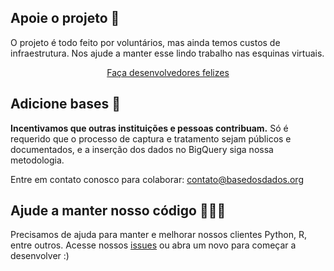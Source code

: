 ## Apoie o projeto 💸

O projeto é todo feito por voluntários, mas ainda temos custos de
infraestrutura. Nos ajude a manter esse lindo trabalho nas esquinas
virtuais.

<div align="center">
    <a align="center"
    href="https://apoia.se/basedosdados"
    title="{{ lang.t('source.link.title')}}" class="md-button">
        Faça desenvolvedores felizes
    </a>
</div>

## Adicione bases 🎲

**Incentivamos que outras instituições e pessoas contribuam.**
Só é requerido que o processo de captura e tratamento sejam públicos
e documentados, e a inserção dos dados no BigQuery siga nossa
metodologia.

Entre em contato conosco para colaborar: [contato@basedosdados.org](mailto:contato@basedosdados.org)

## Ajude a manter nosso código 👩🏻‍💻

Precisamos de ajuda para manter e melhorar nossos clientes Python, R,
entre outros. Acesse nossos [issues](https://github.com/basedosdados/mais/issues) ou abra um novo para começar a desenvolver :)

